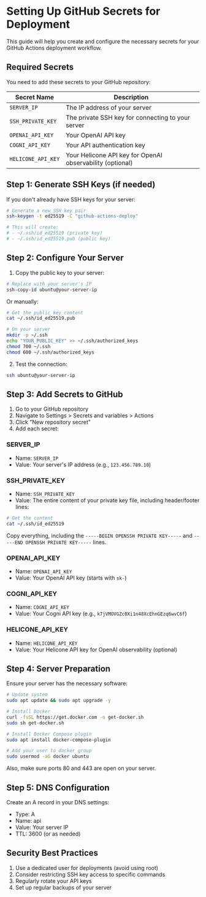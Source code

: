 # Setting Up GitHub Secrets for Deployment

This guide will help you create and configure the necessary secrets for your GitHub Actions deployment workflow.

## Required Secrets

You need to add these secrets to your GitHub repository:

| Secret Name | Description |
|------------|-------------|
| `SERVER_IP` | The IP address of your server |
| `SSH_PRIVATE_KEY` | The private SSH key for connecting to your server |
| `OPENAI_API_KEY` | Your OpenAI API key |
| `COGNI_API_KEY` | Your API authentication key |
| `HELICONE_API_KEY` | Your Helicone API key for OpenAI observability (optional) |

## Step 1: Generate SSH Keys (if needed)

If you don't already have SSH keys for your server:

```bash
# Generate a new SSH key pair
ssh-keygen -t ed25519 -C "github-actions-deploy"

# This will create:
# - ~/.ssh/id_ed25519 (private key)
# - ~/.ssh/id_ed25519.pub (public key)
```

## Step 2: Configure Your Server

1. Copy the public key to your server:

```bash
# Replace with your server's IP
ssh-copy-id ubuntu@your-server-ip
```

Or manually:

```bash
# Get the public key content
cat ~/.ssh/id_ed25519.pub

# On your server
mkdir -p ~/.ssh
echo "YOUR_PUBLIC_KEY" >> ~/.ssh/authorized_keys
chmod 700 ~/.ssh
chmod 600 ~/.ssh/authorized_keys
```

2. Test the connection:

```bash
ssh ubuntu@your-server-ip
```

## Step 3: Add Secrets to GitHub

1. Go to your GitHub repository
2. Navigate to Settings > Secrets and variables > Actions
3. Click "New repository secret"
4. Add each secret:

### SERVER_IP

- Name: `SERVER_IP`
- Value: Your server's IP address (e.g., `123.456.789.10`)

### SSH_PRIVATE_KEY

- Name: `SSH_PRIVATE_KEY`
- Value: The entire content of your private key file, including header/footer lines:

```bash
# Get the content
cat ~/.ssh/id_ed25519
```

Copy everything, including the `-----BEGIN OPENSSH PRIVATE KEY-----` and `-----END OPENSSH PRIVATE KEY-----` lines.

### OPENAI_API_KEY

- Name: `OPENAI_API_KEY`
- Value: Your OpenAI API key (starts with `sk-`)

### COGNI_API_KEY

- Name: `COGNI_API_KEY`
- Value: Your Cogni API key (e.g., `k7jVMOVGZc0Xi1n48XcEhnGEzq6wvC6f`)

### HELICONE_API_KEY

- Name: `HELICONE_API_KEY`
- Value: Your Helicone API key for OpenAI observability (optional)

## Step 4: Server Preparation

Ensure your server has the necessary software:

```bash
# Update system
sudo apt update && sudo apt upgrade -y

# Install Docker
curl -fsSL https://get.docker.com -o get-docker.sh
sudo sh get-docker.sh

# Install Docker Compose plugin
sudo apt install docker-compose-plugin

# Add your user to docker group
sudo usermod -aG docker ubuntu
```

Also, make sure ports 80 and 443 are open on your server.

## Step 5: DNS Configuration

Create an A record in your DNS settings:
- Type: A
- Name: api
- Value: Your server IP
- TTL: 3600 (or as needed)

## Security Best Practices

1. Use a dedicated user for deployments (avoid using root)
2. Consider restricting SSH key access to specific commands
3. Regularly rotate your API keys
4. Set up regular backups of your server 